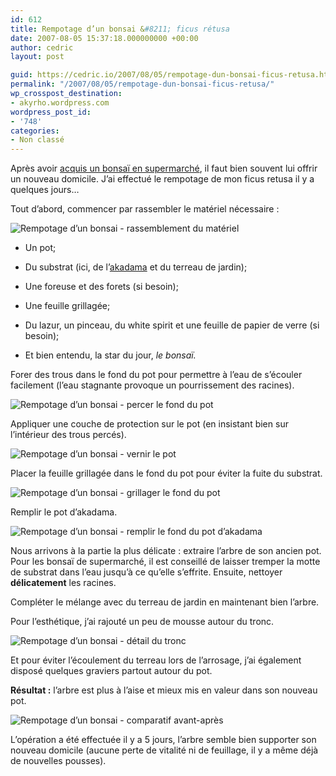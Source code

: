 ```yaml
---
id: 612
title: Rempotage d’un bonsai &#8211; ficus rétusa
date: 2007-08-05 15:37:18.000000000 +00:00
author: cedric
layout: post

guid: https://cedric.io/2007/08/05/rempotage-dun-bonsai-ficus-retusa.html
permalink: "/2007/08/05/rempotage-dun-bonsai-ficus-retusa/"
wp_crosspost_destination:
- akyrho.wordpress.com
wordpress_post_id:
- '748'
categories:
- Non classé
---
```

Après avoir [acquis un bonsaï en supermarché](/blog/2007/07/30/ficus-retusa/), il faut bien souvent lui offrir un nouveau domicile. J’ai effectué le rempotage de mon ficus retusa il y a quelques jours…

Tout d’abord, commencer par rassembler le matériel nécessaire :

![Rempotage d’un bonsai - rassemblement du matériel](/images/2007/08/320x-cimg0118a.JPG) 

  * Un pot;

  * Du substrat (ici, de l’[akadama](http://fr.wikipedia.org/wiki/Akadama) et du terreau de jardin);

  * Une foreuse et des forets (si besoin);

  * Une feuille grillagée;

  * Du lazur, un pinceau, du white spirit et une feuille de papier de verre (si besoin);

  * Et bien entendu, la star du jour, _le bonsaï._

Forer des trous dans le fond du pot pour permettre à l’eau de s’écouler facilement (l’eau stagnante provoque un pourrissement des racines).

![Rempotage d’un bonsai - percer le fond du pot](/images/2007/08/320x-cimg0120a.JPG) 

Appliquer une couche de protection sur le pot (en insistant bien sur l’intérieur des trous percés).

![Rempotage d’un bonsai - vernir le pot](/images/2007/08/320x-cimg0122.JPG) 

Placer la feuille grillagée dans le fond du pot pour éviter la fuite du substrat.

![Rempotage d’un bonsai - grillager le fond du pot](/images/2007/08/320x-cimg0124.JPG) 

Remplir le pot d’akadama.

![Rempotage d’un bonsai - remplir le fond du pot d’akadama](/images/2007/08/320x-cimg0125.JPG) 

Nous arrivons à la partie la plus délicate : extraire l’arbre de son ancien pot. Pour les bonsaï de supermarché, il est conseillé de laisser tremper la motte de substrat dans l’eau jusqu’à ce qu’elle s’effrite. Ensuite, nettoyer **délicatement** les racines.

Compléter le mélange avec du terreau de jardin en maintenant bien l’arbre.

Pour l’esthétique, j’ai rajouté un peu de mousse autour du tronc.

![Rempotage d’un bonsai - détail du tronc](/images/2007/08/320x-cimg0216.JPG) 

Et pour éviter l’écoulement du terreau lors de l’arrosage, j’ai également disposé quelques graviers partout autour du pot.

**Résultat :** l’arbre est plus à l’aise et mieux mis en valeur dans son nouveau pot.

![Rempotage d’un bonsai - comparatif avant-après](/images/2007/08/bonsai_avant-apres.jpg) 

L’opération a été effectuée il y a 5 jours, l’arbre semble bien supporter son nouveau domicile (aucune perte de vitalité ni de feuillage, il y a même déjà de nouvelles pousses).